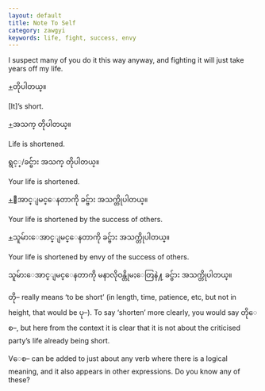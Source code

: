 ```yaml
---
layout: default
title: Note To Self
category: zawgyi
keywords: life, fight, success, envy
---
```


<p>I suspect many of you do it this way anyway, and fighting it will just take years off my life.</p>
<p class="hide-trigger"><a href='#'>+</a><span class='zawgyi'>တိုပါတယ္။</span></p>
<p class='hide-this'>[It]’s short.</p>

<p class="hide-trigger"><a href='#'>+</a><span class='zawgyi'>အသက္ တိုပါတယ္။</span></p>
<p class='hide-this'>Life is shortened.</p>

<p><span class='zawgyi'>ရွင့္</span>/<span class='mm3'>ခင္ဗ်ား အသက္ တိုပါတယ္။</span></p>
<p>Your life is shortened.</p>
<p class="hide-trigger"><a href='#'>+</a><span class='zawgyi'>ေအာင္ျမင္ေနတာကို ခင္ဗ်ား အသက္တိုပါတယ္။</span></p>
<p class='hide-this'>Your life is shortened by the success of others.</p>

<p class="hide-trigger"><a href='#'>+</a><span class='zawgyi'>သူမ်ားေအာင္ျမင္ေနတာကို ခင္ဗ်ား အသက္တိုပါတယ္။</span></p>
<p class='hide-this'>Your life is shortened by envy of the success of others.</p>

<p><span class='zawgyi'>သူမ်ားေအာင္ျမင္ေနတာကို မနာလိုဝန္တိုမႈေတြနဲ႔ ခင္ဗ်ား အသက္တိုပါတယ္။</span></p>

<p><span class='zawgyi'>တို</span>– really means ‘to be short’ (in length, time, patience, etc, but not in height, that would be <span class='mm3'>ပု</span>–). To say ‘shorten’ more clearly, you would say <span class='mm3'>တိုေစ</span>–, but here from the context it is clear that it is not about the criticised party’s life already being short.</p>

<p>V<span class='zawgyi'>ေစ</span>– can be added to just about any verb where there is a logical meaning, and it also appears in other expressions. Do you know any of these?</p>
